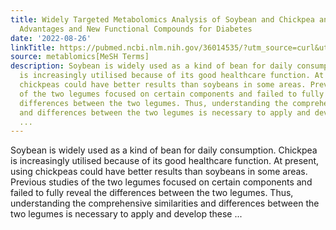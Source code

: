 ```yaml
---
title: Widely Targeted Metabolomics Analysis of Soybean and Chickpea and Their Different
  Advantages and New Functional Compounds for Diabetes
date: '2022-08-26'
linkTitle: https://pubmed.ncbi.nlm.nih.gov/36014535/?utm_source=curl&utm_medium=rss&utm_campaign=pubmed-2&utm_content=1Zkrxt7ktlCbHBXEV3v65xxSnkSWNsJ1A6Fq3gBniKhGfIUslK&fc=20210907212339&ff=20220829215536&v=2.17.7
source: metablomics[MeSH Terms]
description: Soybean is widely used as a kind of bean for daily consumption. Chickpea
  is increasingly utilised because of its good healthcare function. At present, using
  chickpeas could have better results than soybeans in some areas. Previous studies
  of the two legumes focused on certain components and failed to fully reveal the
  differences between the two legumes. Thus, understanding the comprehensive similarities
  and differences between the two legumes is necessary to apply and develop these
  ...
---
```

Soybean is widely used as a kind of bean for daily consumption. Chickpea is increasingly utilised because of its good healthcare function. At present, using chickpeas could have better results than soybeans in some areas. Previous studies of the two legumes focused on certain components and failed to fully reveal the differences between the two legumes. Thus, understanding the comprehensive similarities and differences between the two legumes is necessary to apply and develop these ...